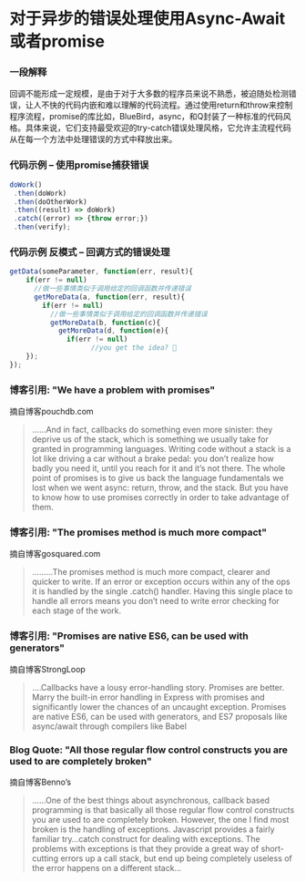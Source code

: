 # 对于异步的错误处理使用Async-Await或者promise


### 一段解释

回调不能形成一定规模，是由于对于大多数的程序员来说不熟悉，被迫随处检测错误，让人不快的代码内嵌和难以理解的代码流程。通过使用return和throw来控制程序流程，promise的库比如，BlueBird，async，和Q封装了一种标准的代码风格。具体来说，它们支持最受欢迎的try-catch错误处理风格，它允许主流程代码从在每一个方法中处理错误的方式中释放出来。


### 代码示例 – 使用promise捕获错误


```javascript
doWork()
 .then(doWork)
 .then(doOtherWork)
 .then((result) => doWork)
 .catch((error) => {throw error;})
 .then(verify);
```

### 代码示例 反模式 – 回调方式的错误处理

```javascript
getData(someParameter, function(err, result){
    if(err != null)
      //做一些事情类似于调用给定的回调函数并传递错误
      getMoreData(a, function(err, result){
        if(err != null)
          //做一些事情类似于调用给定的回调函数并传递错误
          getMoreData(b, function(c){ 
            getMoreData(d, function(e){ 
              if(err != null)
                    //you get the idea? 
    });
});
```

### 博客引用: "We have a problem with promises"
摘自博客pouchdb.com
 
 > ……And in fact, callbacks do something even more sinister: they deprive us of the stack, which is something we usually take for granted in programming languages. Writing code without a stack is a lot like driving a car without a brake pedal: you don’t realize how badly you need it, until you reach for it and it’s not there. The whole point of promises is to give us back the language fundamentals we lost when we went async: return, throw, and the stack. But you have to know how to use promises correctly in order to take advantage of them.

### 博客引用: "The promises method is much more compact"
摘自博客gosquared.com
 
 > ………The promises method is much more compact, clearer and quicker to write. If an error or exception occurs within any of the ops it is handled by the single .catch() handler. Having this single place to handle all errors means you don’t need to write error checking for each stage of the work.

### 博客引用: "Promises are native ES6, can be used with generators"
摘自博客StrongLoop
 
 > ….Callbacks have a lousy error-handling story. Promises are better. Marry the built-in error handling in Express with promises and significantly lower the chances of an uncaught exception. Promises are native ES6, can be used with generators, and ES7 proposals like async/await through compilers like Babel

### Blog Quote: "All those regular flow control constructs you are used to are completely broken"
摘自博客Benno’s
 
 > ……One of the best things about asynchronous, callback based programming is that basically all those regular flow control constructs you are used to are completely broken. However, the one I find most broken is the handling of exceptions. Javascript provides a fairly familiar try…catch construct for dealing with exceptions. The problems with exceptions is that they provide a great way of short-cutting errors up a call stack, but end up being completely useless of the error happens on a different stack…
